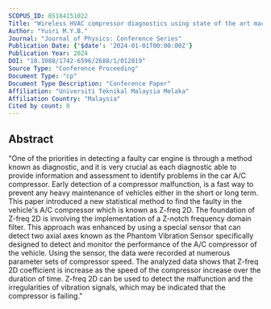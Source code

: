 ```yaml
---
SCOPUS_ID: 85184151022
Title: "Wireless HVAC compressor diagnostics using state of the art machine learning-based signal analysis Z-freq 2D"
Author: "Yusri M.Y.B."
Journal: "Journal of Physics: Conference Series"
Publication Date: {'$date': '2024-01-01T00:00:00Z'}
Publication Year: 2024
DOI: "10.1088/1742-6596/2688/1/012019"
Source Type: "Conference Proceeding"
Document Type: "cp"
Document Type Description: "Conference Paper"
Affiliation: "Universiti Teknikal Malaysia Melaka"
Affiliation Country: "Malaysia"
Cited by count: 0
---
```


## Abstract
"One of the priorities in detecting a faulty car engine is through a method known as diagnostic, and it is very crucial as each diagnostic able to provide information and assessment to identify problems in the car A/C compressor. Early detection of a compressor malfunction, is a fast way to prevent any heavy maintenance of vehicles either in the short or long term. This paper introduced a new statistical method to find the faulty in the vehicle's A/C compressor which is known as Z-freq 2D. The foundation of Z-freq 2D is involving the implementation of a Z-notch frequency domain filter. This approach was enhanced by using a special sensor that can detect two axial axes known as the Phantom Vibration Sensor specifically designed to detect and monitor the performance of the A/C compressor of the vehicle. Using the sensor, the data were recorded at numerous parameter sets of compressor speed. The analyzed data shows that Z-freq 2D coefficient is increase as the speed of the compressor increase over the duration of time. Z-freq 2D can be used to detect the malfunction and the irregularities of vibration signals, which may be indicated that the compressor is failing."
